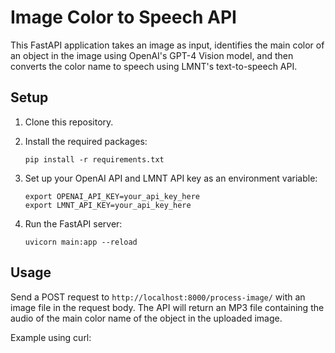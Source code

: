 # Image Color to Speech API

This FastAPI application takes an image as input, identifies the main color of an object in the image using OpenAI's GPT-4 Vision model, and then converts the color name to speech using LMNT's text-to-speech API.

## Setup

1. Clone this repository.

2. Install the required packages:
   ```
   pip install -r requirements.txt
   ```

3. Set up your OpenAI API and LMNT API key as an environment variable:
   ```
   export OPENAI_API_KEY=your_api_key_here
   export LMNT_API_KEY=your_api_key_here
   ```

4. Run the FastAPI server:
   ```
   uvicorn main:app --reload
   ```

## Usage

Send a POST request to `http://localhost:8000/process-image/` with an image file in the request body. The API will return an MP3 file containing the audio of the main color name of the object in the uploaded image.

Example using curl: